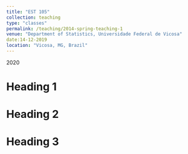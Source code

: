 ```yaml
---
title: "EST 105"
collection: teaching
type: "classes" 
permalink: /teaching/2014-spring-teaching-1
venue: "Department of Statistics, Universidade Federal de Vicosa"
date:14-12-2019
location: "Vicosa, MG, Brazil"
---
```

2020

Heading 1
======

Heading 2
======

Heading 3
======
